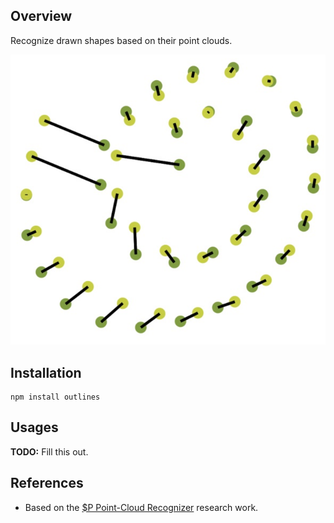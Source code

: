 ## Overview
Recognize drawn shapes based on their point clouds.

![Spiral](images/spiral.png)

## Installation

    npm install outlines

## Usages

**TODO:** Fill this out.

## References
  - Based on the [$P Point-Cloud Recognizer](http://depts.washington.edu/aimgroup/proj/dollar/pdollar.html) research work.
